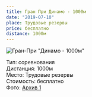 ```yaml
---
title: Гран При Динамо - 1000м
date: "2019-07-10"
place: Трудовые резервы
price: бесплатно
distance: 1000м
---
```


![Гран-При "Динамо - 1000м"](/images/track-and-field-icon-gray.png)

Тип: соревнования<br/>
Дистанция: 1000м<br/>
Место: Трудовые резервы<br/>
Стоимость: бесплатно<br/>
Фото: [Архив 1](https://photos.app.goo.gl/9zg25fEYw1HLETzbA)